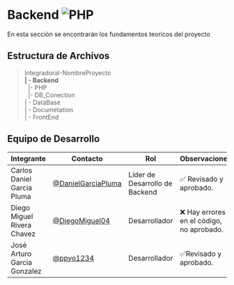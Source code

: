 # Backend  ![PHP](https://img.shields.io/badge/PHP-777BB4?style=for-the-badge&logo=php&logoColor=white)


 En esta sección se encontrarán los fundamentos teoricos del proyecto

## Estructura de Archivos

>IntegradoraI-NombreProyecto<br>
>**| - Backend**<br>
>&nbsp;&nbsp;|- PHP<br>
>&nbsp;&nbsp;|- DB_Conection<br>
>| - DataBase<br>
>| - Documetation<br>
>| - FrontEnd


## Equipo de Desarrollo

|Integrante|Contacto|Rol|Observaciones|
|------------|--------|---|---|
|Carlos Daniel Garcia Pluma|[@DanielGarciaPluma](https://github.com/DanielGarciaPluma)|Líder de Desarrollo de Backend|✅ Revisado y aprobado.|
|Diego Miguel Rivera Chavez|[@DiegoMiguel04](https://github.com/DiegoMiguel04)|Desarrollador|❌ Hay errores en el código, no aprobado.|
|José Arturo Garcia Gonzalez|[@ppyo1234](https://github.com/ppyo1234)|Desarrollador|✅Revisado y aprobado.|




